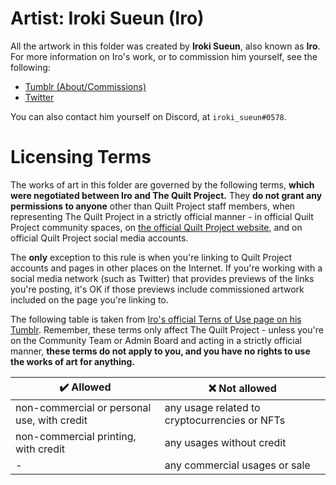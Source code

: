 # Artist: Iroki Sueun (Iro)

All the artwork in this folder was created by **Iroki Sueun**, also known as **Iro**. For more information
on Iro's work, or to commission him yourself, see the following:

* [Tumblr (About/Commissions)](https://iroki-sueun.tumblr.com)
* [Twitter](https://twitter.com/iroki_sueun)

You can also contact him yourself on Discord, at `iroki_sueun#0578`.

# Licensing Terms

The works of art in this folder are governed by the following terms, **which were negotiated between Iro and The Quilt 
Project.** They **do not grant any permissions to anyone** other than Quilt Project staff members, when representing 
The Quilt Project in a strictly official manner - in official Quilt Project community spaces, on
[the official Quilt Project website](https://quiltmc.org), and on official Quilt Project social media accounts.

The **only** exception to this rule is when you're linking to Quilt Project accounts and pages in other places on the
Internet. If you're working with a social media network (such as Twitter) that provides previews of the links you're
posting, it's OK if those previews include commissioned artwork included on the page you're linking to.

The following table is taken from [Iro's official Terns of Use page on his Tumblr](https://iroki-sueun.tumblr.com/).
Remember, these terms only affect The Quilt Project - unless you're on the Community Team or Admin Board and acting
in a strictly official manner, **these terms do not apply to you, and you have no rights to use the works of art for
anything.**

| ✔️ Allowed                                  | ❌ Not allowed                                |
| ------------------------------------------- | --------------------------------------------- |
| non-commercial or personal use, with credit | any usage related to cryptocurrencies or NFTs |
| non-commercial printing, with credit        | any usages without credit                     |
| -                                           | any commercial usages or sale                 |


